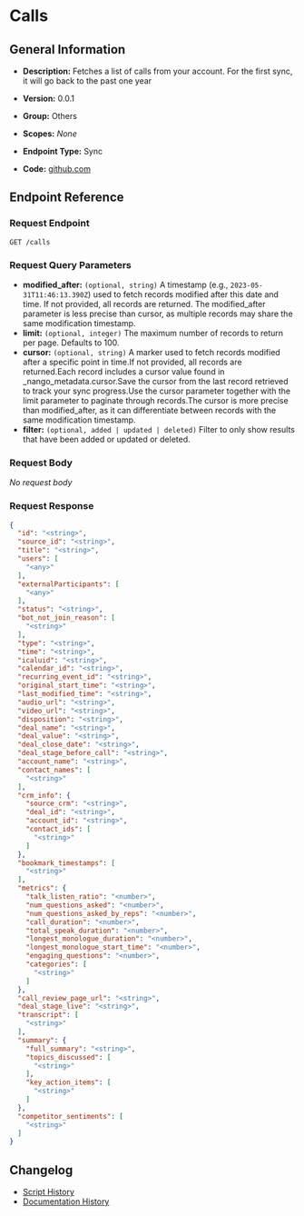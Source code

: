 <!-- BEGIN GENERATED CONTENT -->
# Calls

## General Information

- **Description:** Fetches a list of calls from your account. For the first sync, it will go back to the past one year

- **Version:** 0.0.1
- **Group:** Others
- **Scopes:** _None_
- **Endpoint Type:** Sync
- **Code:** [github.com](https://github.com/NangoHQ/integration-templates/tree/main/integrations/clari-copilot/syncs/calls.ts)


## Endpoint Reference

### Request Endpoint

`GET /calls`

### Request Query Parameters

- **modified_after:** `(optional, string)` A timestamp (e.g., `2023-05-31T11:46:13.390Z`) used to fetch records modified after this date and time. If not provided, all records are returned. The modified_after parameter is less precise than cursor, as multiple records may share the same modification timestamp.
- **limit:** `(optional, integer)` The maximum number of records to return per page. Defaults to 100.
- **cursor:** `(optional, string)` A marker used to fetch records modified after a specific point in time.If not provided, all records are returned.Each record includes a cursor value found in _nango_metadata.cursor.Save the cursor from the last record retrieved to track your sync progress.Use the cursor parameter together with the limit parameter to paginate through records.The cursor is more precise than modified_after, as it can differentiate between records with the same modification timestamp.
- **filter:** `(optional, added | updated | deleted)` Filter to only show results that have been added or updated or deleted.

### Request Body

_No request body_

### Request Response

```json
{
  "id": "<string>",
  "source_id": "<string>",
  "title": "<string>",
  "users": [
    "<any>"
  ],
  "externalParticipants": [
    "<any>"
  ],
  "status": "<string>",
  "bot_not_join_reason": [
    "<string>"
  ],
  "type": "<string>",
  "time": "<string>",
  "icaluid": "<string>",
  "calendar_id": "<string>",
  "recurring_event_id": "<string>",
  "original_start_time": "<string>",
  "last_modified_time": "<string>",
  "audio_url": "<string>",
  "video_url": "<string>",
  "disposition": "<string>",
  "deal_name": "<string>",
  "deal_value": "<string>",
  "deal_close_date": "<string>",
  "deal_stage_before_call": "<string>",
  "account_name": "<string>",
  "contact_names": [
    "<string>"
  ],
  "crm_info": {
    "source_crm": "<string>",
    "deal_id": "<string>",
    "account_id": "<string>",
    "contact_ids": [
      "<string>"
    ]
  },
  "bookmark_timestamps": [
    "<string>"
  ],
  "metrics": {
    "talk_listen_ratio": "<number>",
    "num_questions_asked": "<number>",
    "num_questions_asked_by_reps": "<number>",
    "call_duration": "<number>",
    "total_speak_duration": "<number>",
    "longest_monologue_duration": "<number>",
    "longest_monologue_start_time": "<number>",
    "engaging_questions": "<number>",
    "categories": [
      "<string>"
    ]
  },
  "call_review_page_url": "<string>",
  "deal_stage_live": "<string>",
  "transcript": [
    "<string>"
  ],
  "summary": {
    "full_summary": "<string>",
    "topics_discussed": [
      "<string>"
    ],
    "key_action_items": [
      "<string>"
    ]
  },
  "competitor_sentiments": [
    "<string>"
  ]
}
```

## Changelog

- [Script History](https://github.com/NangoHQ/integration-templates/commits/main/integrations/clari-copilot/syncs/calls.ts)
- [Documentation History](https://github.com/NangoHQ/integration-templates/commits/main/integrations/clari-copilot/syncs/calls.md)

<!-- END  GENERATED CONTENT -->

